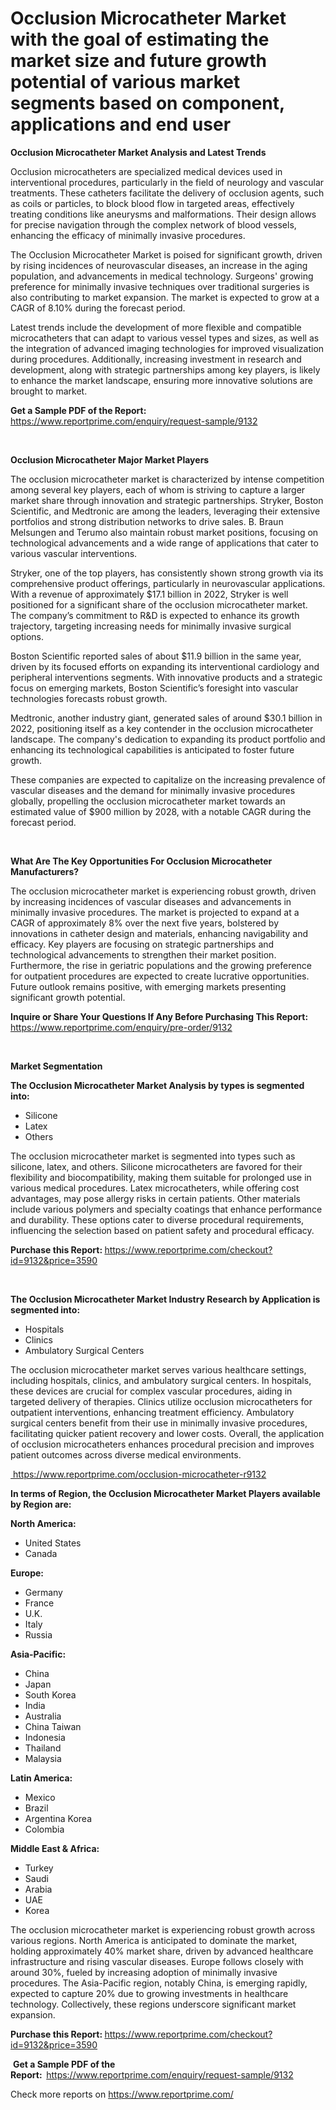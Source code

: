 <p><h1>Occlusion Microcatheter Market with the goal of estimating the market size and future growth potential of various market segments based on component, applications and end user</h1></p><p><strong>Occlusion Microcatheter Market Analysis and Latest Trends</strong></p>
<p><p>Occlusion microcatheters are specialized medical devices used in interventional procedures, particularly in the field of neurology and vascular treatments. These catheters facilitate the delivery of occlusion agents, such as coils or particles, to block blood flow in targeted areas, effectively treating conditions like aneurysms and malformations. Their design allows for precise navigation through the complex network of blood vessels, enhancing the efficacy of minimally invasive procedures.</p><p>The Occlusion Microcatheter Market is poised for significant growth, driven by rising incidences of neurovascular diseases, an increase in the aging population, and advancements in medical technology. Surgeons' growing preference for minimally invasive techniques over traditional surgeries is also contributing to market expansion. The market is expected to grow at a CAGR of 8.10% during the forecast period. </p><p>Latest trends include the development of more flexible and compatible microcatheters that can adapt to various vessel types and sizes, as well as the integration of advanced imaging technologies for improved visualization during procedures. Additionally, increasing investment in research and development, along with strategic partnerships among key players, is likely to enhance the market landscape, ensuring more innovative solutions are brought to market.</p></p>
<p><strong>Get a Sample PDF of the Report:&nbsp;</strong> <a href="https://www.reportprime.com/enquiry/request-sample/9132?utm_campaign=3038&utm_medium=2&utm_source=Github&utm_content=ia&utm_term=20032025&utm_id=occlusion-microcatheter">https://www.reportprime.com/enquiry/request-sample/9132</a></p>
<p>&nbsp;</p>
<p><strong>Occlusion Microcatheter Major Market Players</strong></p>
<p><p>The occlusion microcatheter market is characterized by intense competition among several key players, each of whom is striving to capture a larger market share through innovation and strategic partnerships. Stryker, Boston Scientific, and Medtronic are among the leaders, leveraging their extensive portfolios and strong distribution networks to drive sales. B. Braun Melsungen and Terumo also maintain robust market positions, focusing on technological advancements and a wide range of applications that cater to various vascular interventions.</p><p>Stryker, one of the top players, has consistently shown strong growth via its comprehensive product offerings, particularly in neurovascular applications. With a revenue of approximately $17.1 billion in 2022, Stryker is well positioned for a significant share of the occlusion microcatheter market. The company’s commitment to R&D is expected to enhance its growth trajectory, targeting increasing needs for minimally invasive surgical options.</p><p>Boston Scientific reported sales of about $11.9 billion in the same year, driven by its focused efforts on expanding its interventional cardiology and peripheral interventions segments. With innovative products and a strategic focus on emerging markets, Boston Scientific’s foresight into vascular technologies forecasts robust growth.</p><p>Medtronic, another industry giant, generated sales of around $30.1 billion in 2022, positioning itself as a key contender in the occlusion microcatheter landscape. The company's dedication to expanding its product portfolio and enhancing its technological capabilities is anticipated to foster future growth.</p><p>These companies are expected to capitalize on the increasing prevalence of vascular diseases and the demand for minimally invasive procedures globally, propelling the occlusion microcatheter market towards an estimated value of $900 million by 2028, with a notable CAGR during the forecast period.</p></p>
<p>&nbsp;</p>
<p><strong>What Are The Key Opportunities For Occlusion Microcatheter Manufacturers?</strong></p>
<p><p>The occlusion microcatheter market is experiencing robust growth, driven by increasing incidences of vascular diseases and advancements in minimally invasive procedures. The market is projected to expand at a CAGR of approximately 8% over the next five years, bolstered by innovations in catheter design and materials, enhancing navigability and efficacy. Key players are focusing on strategic partnerships and technological advancements to strengthen their market position. Furthermore, the rise in geriatric populations and the growing preference for outpatient procedures are expected to create lucrative opportunities. Future outlook remains positive, with emerging markets presenting significant growth potential.</p></p>
<p><strong>Inquire or Share Your Questions If Any Before Purchasing This Report:</strong> <a href="https://www.reportprime.com/enquiry/pre-order/9132?utm_campaign=3038&utm_medium=2&utm_source=Github&utm_content=ia&utm_term=20032025&utm_id=occlusion-microcatheter">https://www.reportprime.com/enquiry/pre-order/9132</a></p>
<p>&nbsp;</p>
<p><strong>Market Segmentation</strong></p>
<p><strong>The Occlusion Microcatheter Market Analysis by types is segmented into:</strong></p>
<p><ul><li>Silicone</li><li>Latex</li><li>Others</li></ul></p>
<p><p>The occlusion microcatheter market is segmented into types such as silicone, latex, and others. Silicone microcatheters are favored for their flexibility and biocompatibility, making them suitable for prolonged use in various medical procedures. Latex microcatheters, while offering cost advantages, may pose allergy risks in certain patients. Other materials include various polymers and specialty coatings that enhance performance and durability. These options cater to diverse procedural requirements, influencing the selection based on patient safety and procedural efficacy.</p></p>
<p><strong>Purchase this Report:&nbsp;</strong><a href="https://www.reportprime.com/checkout?id=9132&price=3590&utm_campaign=3038&utm_medium=2&utm_source=Github&utm_content=ia&utm_term=20032025&utm_id=occlusion-microcatheter">https://www.reportprime.com/checkout?id=9132&price=3590</a></p>
<p>&nbsp;</p>
<p><strong>The Occlusion Microcatheter Market Industry Research by Application is segmented into:</strong></p>
<p><ul><li>Hospitals</li><li>Clinics</li><li>Ambulatory Surgical Centers</li></ul></p>
<p><p>The occlusion microcatheter market serves various healthcare settings, including hospitals, clinics, and ambulatory surgical centers. In hospitals, these devices are crucial for complex vascular procedures, aiding in targeted delivery of therapies. Clinics utilize occlusion microcatheters for outpatient interventions, enhancing treatment efficiency. Ambulatory surgical centers benefit from their use in minimally invasive procedures, facilitating quicker patient recovery and lower costs. Overall, the application of occlusion microcatheters enhances procedural precision and improves patient outcomes across diverse medical environments.</p></p>
<p><a href="https://www.reportprime.com/occlusion-microcatheter-r9132?utm_campaign=3038&utm_medium=2&utm_source=Github&utm_content=ia&utm_term=20032025&utm_id=occlusion-microcatheter">&nbsp;https://www.reportprime.com/occlusion-microcatheter-r9132</a></p>
<p><strong>In terms of Region, the Occlusion Microcatheter Market Players available by Region are:</strong></p>
<p>
    <p> <strong> North America: </strong>
        <ul>
            <li>United States</li>
            <li>Canada</li>
        </ul>
        </p> 
    <p> <strong> Europe: </strong>
        <ul>
            <li>Germany</li>
            <li>France</li>
            <li>U.K.</li>
            <li>Italy</li>
            <li>Russia</li>
        </ul>
        </p> 
    <p> <strong> Asia-Pacific: </strong>
        <ul>
            <li>China</li>
            <li>Japan</li>
            <li>South Korea</li>
            <li>India</li>
            <li>Australia</li>
            <li>China Taiwan</li>
            <li>Indonesia</li>
            <li>Thailand</li>
            <li>Malaysia</li>
        </ul>
        </p> 
    <p> <strong> Latin America: </strong>
        <ul>
            <li>Mexico</li>
            <li>Brazil</li>
            <li>Argentina Korea</li>
            <li>Colombia</li>
        </ul>
        </p> 
    <p> <strong> Middle East & Africa: </strong>
        <ul>
            <li>Turkey</li>
            <li>Saudi</li>
            <li>Arabia</li>
            <li>UAE</li>
            <li>Korea</li>
        </ul>
    </p>
    </p>
<p><p>The occlusion microcatheter market is experiencing robust growth across various regions. North America is anticipated to dominate the market, holding approximately 40% market share, driven by advanced healthcare infrastructure and rising vascular diseases. Europe follows closely with around 30%, fueled by increasing adoption of minimally invasive procedures. The Asia-Pacific region, notably China, is emerging rapidly, expected to capture 20% due to growing investments in healthcare technology. Collectively, these regions underscore significant market expansion.</p></p>
<p><strong>Purchase this Report: </strong><a href="https://www.reportprime.com/checkout?id=9132&price=3590&utm_campaign=3038&utm_medium=2&utm_source=Github&utm_content=ia&utm_term=20032025&utm_id=occlusion-microcatheter">https://www.reportprime.com/checkout?id=9132&price=3590</a></p>
<p>&nbsp;<strong>Get a Sample PDF of the Report:&nbsp;&nbsp;</strong><a href="https://www.reportprime.com/enquiry/request-sample/9132?utm_campaign=3038&utm_medium=2&utm_source=Github&utm_content=ia&utm_term=20032025&utm_id=occlusion-microcatheter">https://www.reportprime.com/enquiry/request-sample/9132</a></p>
<p><strong></strong></p>
<p>Check more reports on <a href="https://www.reportprime.com/?utm_campaign=3038&utm_medium=2&utm_source=Github&utm_content=ia&utm_term=20032025&utm_id=occlusion-microcatheter">https://www.reportprime.com/</a></p>